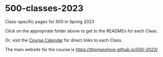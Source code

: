 # 500-classes-2023

Class-specific pages for 500 in Spring 2023

Click on the appropriate folder above to get to the READMEs for each Class.

Or, visit the [Course Calendar](https://thomaselove.github.io/500-2023/calendar.html) for direct links to each Class.

The main website for the course is https://thomaselove.github.io/500-2023/
